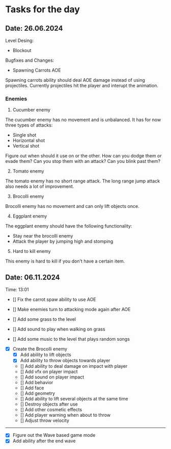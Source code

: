 # Tasks for the day

## Date: 26.06.2024


Level Desing:
- Blockout 

Bugfixes and Changes:

-  Spawning Carrots AOE

Spawning carrots ability should deal AOE damage instead of using projectiles. 
Currently projectiles hit the player and interupt the animation.

### Enemies

1. Cucumber enemy

The cucumber enemy has no movement and is unbalanced.
It has for now three types of attacks:
- Single shot
- Horizontal shot
- Vertical shot

Figure out when should it use on or the other.
How can you dodge them or evade them? Can you stop them with an attack? 
Can you blink past them?


2. Tomato enemy

The tomato enemy has no short range attack.
The long range jump attack also needs a lot of improvement.


3. Brocolli enemy

Brocolli enemy has no movement and can only lift objects once.


4. Eggplant enemy

The eggplant enemy should have the following functionality:

- Stay near the brocolli enemy
- Attack the player by jumping high and stomping



5. Hard to kill enemy

This enemy is hard to kill if you don't have a certain item.































## Date: 06.11.2024

Time: 13:01 

- [] Fix the carrot spaw ability to use AOE
- [] Make enemies turn to attacking mode again after AOE

- [] Add some grass to the level
- [] Add sound to play when walking on grass

- [] Add some music to the level that plays random songs

- [x] Create the Brocolli enemy
    - [x] Add ability to lift objects
    - [x] Add ability to throw objects towards player
    - [] Add ability to deal damage on impact with player
    - [] Add vfx on player impact
    - [] Add sound on player impact
    - [] Add behavior
    - [] Add face
    - [] Add geometry 
    - [] Add ability to lift several objects at the same time
    - [] Destroy objects after use
    - [] Add other cosmetic effects
    - [] Add player warning when about to throw
    - [] Adjust throw velocity

----------------------------------------------------------------
- [x]   Figure out the Wave based game mode
- [x]   Add ability after the end wave
